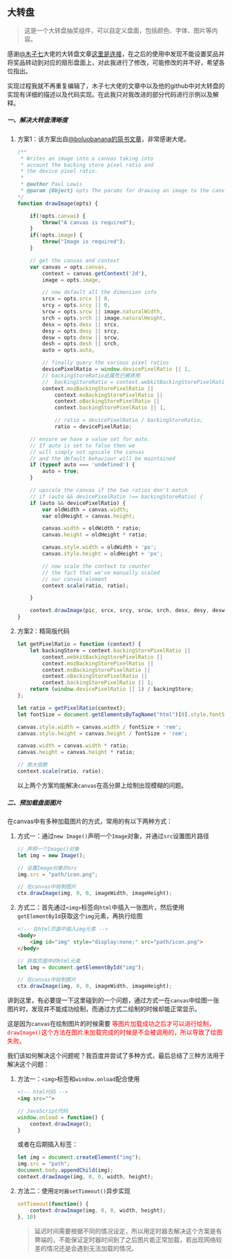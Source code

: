 ## 大转盘

> 这是一个大转盘抽奖组件，可以自定义盘面，包括颜色、字体、图片等内容。

感谢[@木子七](https://github.com/muzqi)大佬的大转盘文章[这里是连接](https://juejin.im/post/5992b6065188257dd3664dbc)，在之后的使用中发现不能设置奖品并将奖品转动到对应的扇形盘面上，对此我进行了修改，可能修改的并不好，希望各位指出。

实现过程我就不再重复编辑了，木子七大佬的文章中以及他的github中对大转盘的实现有详细的描述以及代码实现。在此我只对我改进的部分代码进行示例以及解释。

##### 一、解决大转盘清晰度

1. 方案1：该方案出自[@boluobanana的简书文章](https://www.jianshu.com/p/2cd5143cf9aa)，非常感谢大佬。

    ``` javascript
    /**
     * Writes an image into a canvas taking into
     * account the backing store pixel ratio and
     * the device pixel ratio.
     *
     * @author Paul Lewis
     * @param {Object} opts The params for drawing an image to the canvas
    */
    function drawImage(opts) {
    
        if(!opts.canvas) {
            throw("A canvas is required");
        }
        if(!opts.image) {
            throw("Image is required");
        }
    
        // get the canvas and context
        var canvas = opts.canvas,
            context = canvas.getContext('2d'),
            image = opts.image,
    
            // now default all the dimension info
            srcx = opts.srcx || 0,
            srcy = opts.srcy || 0,
            srcw = opts.srcw || image.naturalWidth,
            srch = opts.srch || image.naturalHeight,
            desx = opts.desx || srcx,
            desy = opts.desy || srcy,
            desw = opts.desw || srcw,
            desh = opts.desh || srch,
            auto = opts.auto,
    
            // finally query the various pixel ratios
            devicePixelRatio = window.devicePixelRatio || 1,
            // backingStoreRatio此属性已被弃用
            //  backingStoreRatio = context.webkitBackingStorePixelRatio ||
            context.mozBackingStorePixelRatio ||
                context.msBackingStorePixelRatio ||
                context.oBackingStorePixelRatio ||
                context.backingStorePixelRatio || 1,
    
                // ratio = devicePixelRatio / backingStoreRatio;
                ratio = devicePixelRatio;
    
        // ensure we have a value set for auto.
        // If auto is set to false then we
        // will simply not upscale the canvas
        // and the default behaviour will be maintained
        if (typeof auto === 'undefined') {
            auto = true;
        }
    
        // upscale the canvas if the two ratios don't match
        // if (auto && devicePixelRatio !== backingStoreRatio) {
        if (auto && devicePixelRatio) {
            var oldWidth = canvas.width;
            var oldHeight = canvas.height;
    
            canvas.width = oldWidth * ratio;
            canvas.height = oldHeight * ratio;
    
            canvas.style.width = oldWidth + 'px';
            canvas.style.height = oldHeight + 'px';
    
            // now scale the context to counter
            // the fact that we've manually scaled
            // our canvas element
            context.scale(ratio, ratio);
    
        }
    
        context.drawImage(pic, srcx, srcy, srcw, srch, desx, desy, desw, desh);
    }
    ```

2. 方案2：精简版代码

    ``` javascript
    let getPixelRatio = function (context) {
        let backingStore = context.backingStorePixelRatio ||
            context.webkitBackingStorePixelRatio ||
            context.mozBackingStorePixelRatio ||
            context.msBackingStorePixelRatio ||
            context.oBackingStorePixelRatio ||
            context.backingStorePixelRatio || 1;
        return (window.devicePixelRatio || 1) / backingStore;
    };
    
    let ratio = getPixelRatio(context);
    let fontSize = document.getElementsByTagName("html")[0].style.fontSize.split("px")[0] || 100;
    
    canvas.style.width = canvas.width / fontSize + 'rem';
    canvas.style.height = canvas.height / fontSize + 'rem';
    
    canvas.width = canvas.width * ratio;
    canvas.height = canvas.height * ratio;
    
    // 放大倍数
    context.scale(ratio, ratio);
    ```

    以上两个方案均能解决`canvas`在高分屏上绘制出现模糊的问题。

##### 二、预加载盘面图片

在canvas中有多种加载图片的方式，常用的有以下两种方式：

1. 方式一：通过`new Image()`声明一个`Image`对象，并通过`src`设置图片路径

   ``` javascript
   // 声明一个Image()对象
   let img = new Image();
   
   // 设置Image对象的src
   img.src = "path/icon.png";
   
   // 在canvas中绘制图片
   ctx.drawImage(img, 0, 0, imageWidth, imageHeight);
   ```

2. 方式二：首先通过`<img>`标签向`html`中插入一张图片，然后使用`getElementById`获取这个`img`元素，再执行绘图

   ``` html
   <!-- 在html页面中插入img元素 -->
   <body>
       <img id="img" style="display:none;" src="path/icon.png">
   </body>
   ```

   ``` javascript
   // 获取页面中的html元素
   let img = document.getElementById("img");
   
   // 在canvas中绘制图片
   ctx.drawImage(img, 0, 0, imageWidth, imageHeight);
   ```

讲到这里，有必要提一下这里碰到的一个问题，通过方式一在`canvas`中绘图一张图片时，发现并不能成功绘制，而通过方式二绘制的时候却能正常显示。

这是因为`canvas`在绘制图片的时候需要 <font color=red>等图片加载成功之后才可以进行绘制，`drawImage()`这个方法在图片未加载完成的时候是不会被调用的，所以导致了绘图失败。</font>

我们该如何解决这个问题呢？我百度并尝试了多种方式，最后总结了三种方法用于解决这个问题：

1. 方法一：`<img>`标签和`window.onload`配合使用

   ``` html
   <!-- html代码 -->
   <img src="">
   ```

   ``` javascript
   // JavaScript代码
   window.onload = function() {
       context.drawImage();
   }
   ```

   或者在后期插入标签：

   ``` javascript
   let img = document.createElement("img");
   img.src = "path";
   document.body.appendChild(img);
   context.drawImage(img, 0, 0, width, height);
   ```

2. 方法二：使用`定时器setTimeout()`异步实现

   ``` javascript
   setTimeout(function() {
       context.drawImage(img, 0, 0, width, height);
   }, 10)
   ```

   > 延迟时间需要根据不同的情况设定，所以用定时器去解决这个方案是有弊端的，不能保证定时器时间到了之后图片能正常加载，若出现网络较差的情况还是会遇到无法加载的情况。